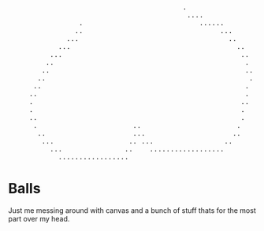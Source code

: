 <pre>
                                          .
                                           ....
                 .                            ......
                ..                                 ...
              ...                                    ..
            ...                                        ..
          ...                                           ..
         ..                                              .
        ..                                               ..
       ..                                                 .
      ..                                                 .
     ..                                                  .
     .                                                  ..
     .                                                  .
     ..                                                 .
      .                       ..                       .
       ..                     ...                     ..
        ...                  .. ...                 ..
          ...               ..    ..................
            .................
</pre>


# Balls

Just me messing around with canvas and a bunch of stuff thats for the
most part over my head.


